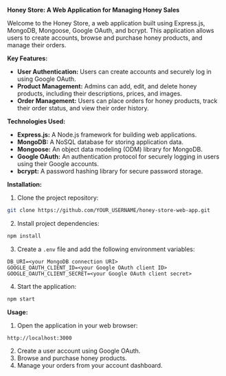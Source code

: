**Honey Store: A Web Application for Managing Honey Sales**

Welcome to the Honey Store, a web application built using Express.js, MongoDB, Mongoose, Google OAuth, and bcrypt. This application allows users to create accounts, browse and purchase honey products, and manage their orders.

**Key Features:**

* **User Authentication:** Users can create accounts and securely log in using Google OAuth.
* **Product Management:** Admins can add, edit, and delete honey products, including their descriptions, prices, and images.
* **Order Management:** Users can place orders for honey products, track their order status, and view their order history.

**Technologies Used:**

* **Express.js:** A Node.js framework for building web applications.
* **MongoDB:** A NoSQL database for storing application data.
* **Mongoose:** An object data modeling (ODM) library for MongoDB.
* **Google OAuth:** An authentication protocol for securely logging in users using their Google accounts.
* **bcrypt:** A password hashing library for secure password storage.

**Installation:**

1. Clone the project repository:

```bash
git clone https://github.com/YOUR_USERNAME/honey-store-web-app.git
```

2. Install project dependencies:

```bash
npm install
```

3. Create a `.env` file and add the following environment variables:

```
DB_URI=<your MongoDB connection URI>
GOOGLE_OAUTH_CLIENT_ID=<your Google OAuth client ID>
GOOGLE_OAUTH_CLIENT_SECRET=<your Google OAuth client secret>
```

4. Start the application:

```bash
npm start
```

**Usage:**

1. Open the application in your web browser:

```
http://localhost:3000
```

2. Create a user account using Google OAuth.
3. Browse and purchase honey products.
4. Manage your orders from your account dashboard.


